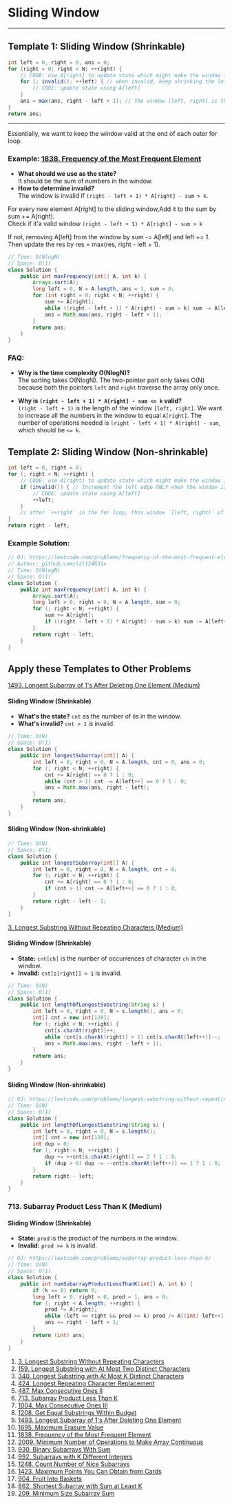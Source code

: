 
# Sliding Window 

--- 

## Template 1: Sliding Window (Shrinkable)

```java
int left = 0, right = 0, ans = 0;
for (right = 0; right < N; ++right) {
    // CODE: use A[right] to update state which might make the window invalid
    for (; invalid(); ++left) { // when invalid, keep shrinking the left edge until it's valid again
        // CODE: update state using A[left]
    }
    ans = max(ans, right - left + 1); // the window [left, right] is the maximum window we've found thus far
}
return ans;
```
---

Essentially, we want to keep the window valid at the end of each outer for loop.

### Example: [1838. Frequency of the Most Frequent Element](https://leetcode.com/problems/frequency-of-the-most-frequent-element/)

- **What should we use as the state?**  
It should be the sum of numbers in the window.
- **How to determine invalid?**  
The window is invalid if `(right - left + 1) * A[right] - sum > k`.  
  
For every new element A[right] to the sliding window,Add it to the sum by sum += A[right].  
Check if it'a valid window  `(right - left + 1) * A[right] - sum > k`  
  
If not, removing A[left] from the window by sum -= A[left] and left += 1.  
Then update the res by res = max(res, right - left + 1).  

```java
// Time: O(NlogN)
// Space: O(1)
class Solution {
    public int maxFrequency(int[] A, int k) {
        Arrays.sort(A);
        long left = 0, N = A.length, ans = 1, sum = 0;
        for (int right = 0; right < N; ++right) {
            sum += A[right];
            while ((right - left + 1) * A[right] - sum > k) sum -= A[left++];
            ans = Math.max(ans, right - left + 1);
        }
        return ans;
    }
}
```

### FAQ:

- **Why is the time complexity O(NlogN)?**  
  The sorting takes O(NlogN). The two-pointer part only takes O(N) because both the pointers `left` and `right` traverse the array only once.
  
- **Why is `(right - left + 1) * A[right] - sum <= k` valid?**  
  `(right - left + 1)` is the length of the window `[left, right]`. We want to increase all the numbers in the window to equal `A[right]`. The number of operations needed is `(right - left + 1) * A[right] - sum`, which should be `<= k`.

## Template 2: Sliding Window (Non-shrinkable)

```java
int left = 0, right = 0;
for (; right < N; ++right) {
    // CODE: use A[right] to update state which might make the window invalid
    if (invalid()) { // Increment the left edge ONLY when the window is invalid
        // CODE: update state using A[left]
        ++left;
    }
    // after `++right` in the for loop, this window `[left, right)` of length `right - left` might be valid.
}
return right - left;
```

### Example Solution:

```java
// OJ: https://leetcode.com/problems/frequency-of-the-most-frequent-element/
// Author: github.com/lzl124631x
// Time: O(NlogN)
// Space: O(1)
class Solution {
    public int maxFrequency(int[] A, int k) {
        Arrays.sort(A);
        long left = 0, right = 0, N = A.length, sum = 0;
        for (; right < N; ++right) {
            sum += A[right];
            if ((right - left + 1) * A[right] - sum > k) sum -= A[left++];
        }
        return right - left;
    }
}
```

## Apply these Templates to Other Problems  

[1493. Longest Subarray of 1's After Deleting One Element (Medium)](https://leetcode.com/problems/longest-subarray-of-1s-after-deleting-one-element/)
#### Sliding Window (Shrinkable)

- **What's the state?** `cnt` as the number of `0`s in the window.
- **What's invalid?** `cnt > 1` is invalid.

```java
// Time: O(N)
// Space: O(1)
class Solution {
    public int longestSubarray(int[] A) {
        int left = 0, right = 0, N = A.length, cnt = 0, ans = 0;
        for (; right < N; ++right) {
            cnt += A[right] == 0 ? 1 : 0;
            while (cnt > 1) cnt -= A[left++] == 0 ? 1 : 0;
            ans = Math.max(ans, right - left);
        }
        return ans;
    }
}
```

#### Sliding Window (Non-shrinkable)

```java
// Time: O(N)
// Space: O(1)
class Solution {
    public int longestSubarray(int[] A) {
        int left = 0, right = 0, N = A.length, cnt = 0;
        for (; right < N; ++right) {
            cnt += A[right] == 0 ? 1 : 0;
            if (cnt > 1) cnt -= A[left++] == 0 ? 1 : 0;
        }
        return right - left - 1;
    }
}
```

[3. Longest Substring Without Repeating Characters (Medium)](https://leetcode.com/problems/longest-substring-without-repeating-characters/)

#### Sliding Window (Shrinkable)

- **State:** `cnt[ch]` is the number of occurrences of character `ch` in the window.
- **Invalid:** `cnt[s[right]] > 1` is invalid.

```java
// Time: O(N)
// Space: O(1)
class Solution {
    public int lengthOfLongestSubstring(String s) {
        int left = 0, right = 0, N = s.length(), ans = 0;
        int[] cnt = new int[128];
        for (; right < N; ++right) {
            cnt[s.charAt(right)]++;
            while (cnt[s.charAt(right)] > 1) cnt[s.charAt(left++)]--;
            ans = Math.max(ans, right - left + 1);
        }
        return ans;
    }
}
```

#### Sliding Window (Non-shrinkable)

```java
// OJ: https://leetcode.com/problems/longest-substring-without-repeating-characters/
// Time: O(N)
// Space: O(1)
class Solution {
    public int lengthOfLongestSubstring(String s) {
        int left = 0, right = 0, N = s.length();
        int[] cnt = new int[128];
        int dup = 0;
        for (; right < N; ++right) {
            dup += ++cnt[s.charAt(right)] == 2 ? 1 : 0;
            if (dup > 0) dup -= --cnt[s.charAt(left++)] == 1 ? 1 : 0;
        }
        return right - left;
    }
}
```

### 713. Subarray Product Less Than K (Medium)

#### Sliding Window (Shrinkable)

- **State:** `prod` is the product of the numbers in the window.
- **Invalid:** `prod >= k` is invalid.

```java
// OJ: https://leetcode.com/problems/subarray-product-less-than-k/
// Time: O(N)
// Space: O(1)
class Solution {
    public int numSubarrayProductLessThanK(int[] A, int k) {
        if (k == 0) return 0;
        long left = 0, right = 0, prod = 1, ans = 0;
        for (; right < A.length; ++right) {
            prod *= A[right];
            while (left <= right && prod >= k) prod /= A[(int) left++];
            ans += right - left + 1;
        }
        return (int) ans;
    }
}
```


1. [3. Longest Substring Without Repeating Characters](https://leetcode.com/problems/longest-substring-without-repeating-characters/)
2. [159. Longest Substring with At Most Two Distinct Characters](https://leetcode.com/problems/longest-substring-with-at-most-two-distinct-characters/)
3. [340. Longest Substring with At Most K Distinct Characters](https://leetcode.com/problems/longest-substring-with-at-most-k-distinct-characters/)
4. [424. Longest Repeating Character Replacement](https://leetcode.com/problems/longest-repeating-character-replacement/)
5. [487. Max Consecutive Ones II](https://leetcode.com/problems/max-consecutive-ones-ii/)
6. [713. Subarray Product Less Than K](https://leetcode.com/problems/subarray-product-less-than-k/)
7. [1004. Max Consecutive Ones III](https://leetcode.com/problems/max-consecutive-ones-iii/)
8. [1208. Get Equal Substrings Within Budget](https://leetcode.com/problems/get-equal-substrings-within-budget/)
9. [1493. Longest Subarray of 1's After Deleting One Element](https://leetcode.com/problems/longest-subarray-of-1s-after-deleting-one-element/)
10. [1695. Maximum Erasure Value](https://leetcode.com/problems/maximum-erasure-value/)
11. [1838. Frequency of the Most Frequent Element](https://leetcode.com/problems/frequency-of-the-most-frequent-element/)
12. [2009. Minimum Number of Operations to Make Array Continuous](https://leetcode.com/problems/minimum-number-of-operations-to-make-array-continuous/)
14. [930. Binary Subarrays With Sum](https://leetcode.com/problems/binary-subarrays-with-sum/)
15. [992. Subarrays with K Different Integers](https://leetcode.com/problems/subarrays-with-k-different-integers/)
16. [1248. Count Number of Nice Subarrays](https://leetcode.com/problems/count-number-of-nice-subarrays/)
18. [1423. Maximum Points You Can Obtain from Cards](https://leetcode.com/problems/maximum-points-you-can-obtain-from-cards/)
22. [904. Fruit Into Baskets](https://leetcode.com/problems/fruit-into-baskets/)
23. [862. Shortest Subarray with Sum at Least K](https://leetcode.com/problems/shortest-subarray-with-sum-at-least-k/)
24. [209. Minimum Size Subarray Sum](https://leetcode.com/problems/minimum-size-subarray-sum/)
